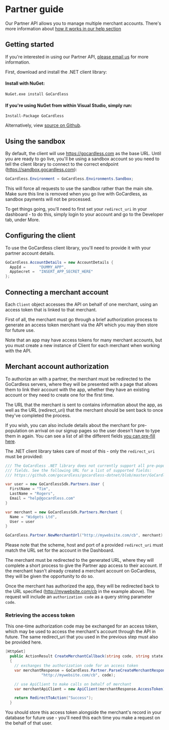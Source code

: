 # Partner guide

<p class="intro">Our Partner API allows you to manage multiple merchant accounts. There's more information about <a href="https://help.gocardless.com/what-is-the-partner-programme/">how it works in our help section</a></p>

## Getting started

If you're interested in using our Partner API, [please email us](mailto:help@gocardless.com) for more information.

First, download and install the .NET client library:

#### Install with NuGet:

    NuGet.exe install GoCardless

#### If you're using NuGet from within Visual Studio, simply run:

    Install-Package GoCardless

Alternatively, view [source on Github](https://github.com/gocardless/gocardless-dotnet).

## Using the sandbox

By default, the client will use https://gocardless.com as the base URL. Until you are ready to go live, you'll be using a sandbox account so you need to tell the client library to connect to the correct endpoint (https://sandbox.gocardless.com):

```csharp
GoCardless.Environment = GoCardless.Environments.Sandbox;
```

This will force all requests to use the sandbox rather than the main site. Make sure this line is removed when you go live with GoCardless, as sandbox payments will not be processed.

To get things going, you'll need to first set your `redirect_uri` in your dashboard - to do this, simply login to your account and go to the Developer tab, under More.

## Configuring the client

To use the GoCardless client library, you'll need to provide it with your partner account details.

```csharp
GoCardless.AccountDetails = new AccountDetails {
  AppId =      "DUMMY_APP",
  AppSecret =  "INSERT_APP_SECRET_HERE"
};
```

## Connecting a merchant account

Each `Client` object accesses the API on behalf of one merchant, using an access token that is linked to that merchant.

First of all, the merchant must go through a brief authorization process to generate an access token merchant via the API which you may then store for future use.

Note that an app may have access tokens for many merchant accounts, but you must create a new instance of Client for each merchant when working with the API.

## Merchant account authorization

To authorize an with a partner, the merchant must be redirected to the GoCardless servers, where they will be presented with a page that allows them to link their account with the app, whether they have an existing account or they need to create one for the first time.

The URL that the merchant is sent to contains information about the app, as well as the URL (redirect_uri) that the merchant should be sent back to once they've completed the process.

If you wish, you can also include details about the merchant for pre-population on arrival on our signup pages so the user doesn't have to type them in again. You can see a list of all the different fields [you can pre-fill here](#pre-populating-information).

The .NET client library takes care of most of this - only the `redirect_uri` must be provided:

```csharp
/// The GoCardless .NET library does not currently support all pre-population
/// fields. See the following URL for a list of supported fields:
/// https://github.com/gocardless/gocardless-dotnet/blob/master/GoCardlessSdk/Partners/ManageMerchantRequest.cs

var user = new GoCardlessSdk.Partners.User {
  FirstName = "Tim",
  LastName = "Rogers",
  Email = "help@gocardless.com"
}

var merchant = new GoCardlessSdk.Partners.Merchant {
  Name = "Widgets Ltd",
  User = user
}

GoCardless.Partner.NewMerchantUrl("http://mywebsite.com/cb", merchant)
```

Please note that the scheme, host and port of a provided `redirect_uri` must match the URL set for the account in the Dashboard.

The merchant must be redirected to the generated URL, where they will complete a short process to give the Partner app access to their account. If the merchant hasn't already created a merchant account on GoCardless, they will be given the opportunity to do so.

Once the merchant has authorized the app, they will be redirected back to the URL specified (http://mywebsite.com/cb in the example above). The request will include an `authorization code` as a query string parameter `code`.

### Retrieving the access token


This one-time authorization code may be exchanged for an access token, which may be used to access the merchant's account through the API in future. The same redirect_uri that you used in the previous step must also be provided here.

```csharp
[HttpGet]
  public ActionResult CreateMerchantCallback(string code, string state)
  {
    // exchanges the authorization code for an access token
    var merchantResponse = GoCardless.Partner.ParseCreateMerchantResponse(
                "http://mywebsite.com/cb", code);

    // use ApiClient to make calls on behalf of merchant
    var merchantApiClient = new ApiClient(merchantResponse.AccessToken);

    return RedirectToAction("Success");
  }
```

You should store this access token alongside the merchant's record in your database for future use - you'll need this each time you make a request on the behalf of that user.
